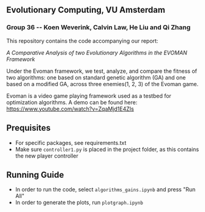 
## Evolutionary Computing, VU Amsterdam
### Group 36 -- Koen Weverink, Calvin Law, He Liu and Qi Zhang
This repository contains the code accompanying our report:

*A Comparative Analysis of two Evolutionary Algorithms in the EVOMAN Framework*

Under the Evoman framework, we test, analyze, and compare the fitness of two algorithms: one based on standard genetic algorithm (GA) and one based on a modified GA, across three enemies(1, 2, 3) of the Evoman game.

Evoman is a video game playing framework used as a testbed for optimization algorithms. A demo can be found here: https://www.youtube.com/watch?v=ZqaMjd1E4ZIs

## Prequisites
- For specific packages, see requirements.txt
- Make sure `controller1.py` is placed in the project folder, as this contains the new player controller

## Running Guide
 - In order to run the code, select `algorithms_gains.ipynb` and press "Run All"
 - In order to generate the plots, run `plotgraph.ipynb`